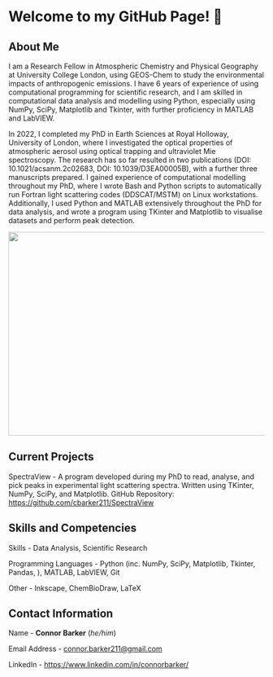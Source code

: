 # Welcome to my GitHub Page! 👋

## About Me

I am a Research Fellow in Atmospheric Chemistry and Physical Geography at University College London, using GEOS-Chem to study the environmental impacts of anthropogenic emissions. I have 6 years of experience of using computational programming for scientific research, and I am skilled in computational data analysis and modelling using Python, especially using NumPy, SciPy, Matplotlib and Tkinter, with further proficiency in MATLAB and LabVIEW.

In 2022, I completed my PhD in Earth Sciences at Royal Holloway, University of London, where I investigated the optical properties of atmospheric aerosol using optical trapping and ultraviolet Mie spectroscopy. The research has so far resulted in two publications (DOI: 10.1021/acsanm.2c02683, DOI: 10.1039/D3EA00005B), with a further three manuscripts prepared. I gained experience of computational modelling throughout my PhD, where I wrote Bash and Python scripts to automatically run Fortran light scattering codes (DDSCAT/MSTM) on Linux workstations. Additionally, I used Python and MATLAB extensively throughout the PhD for data analysis, and wrote a program using TKinter and Matplotlib to visualise datasets and perform peak detection.

<img src="https://user-images.githubusercontent.com/51411120/221410432-29e5b4ed-fe5c-445d-885c-c00d585c720a.png" width="520" height="400">

## Current Projects

SpectraView - A program developed during my PhD to read, analyse, and pick peaks in experimental light scattering spectra. Written using TKinter, NumPy, SciPy, and Matplotlib. GitHub Repository: https://github.com/cbarker211/SpectraView

## Skills and Competencies

Skills - Data Analysis, Scientific Research

Programming Languages - Python (inc. NumPy, SciPy, Matplotlib, Tkinter, Pandas, ), MATLAB, LabVIEW, Git

Other - Inkscape, ChemBioDraw, LaTeX

## Contact Information

Name - **Connor Barker** (*he/him*)

Email Address - connor.barker211@gmail.com

LinkedIn - https://www.linkedin.com/in/connorbarker/
